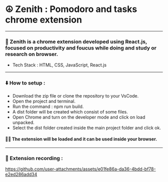 # ☮️ Zenith : Pomodoro and tasks chrome extension
<hr/>

### 📜 Zenith is a chrome extension developed using React.js, focused on productivity and foucus while doing and study or research on browser.
- Tech Stack : HTML, CSS, JavaScript, React.js
<hr/>

### ⬇️ How to setup :
- Download the zip file or clone the repository to your VsCode.
- Open the project and terminal.
- Run the command : npm run build.
- A dist folder will be created which consist of some files.
- Open Chrome and turn on the developer mode and click on load unpacked.
- Select the dist folder created inside the main project folder and click ok.

#### 🧑‍💻 The extension will be loaded and it can be used inside your browser.
<hr/>

### 🎥 Extension recording :

https://github.com/user-attachments/assets/e01fe86a-da36-4bdd-bf78-e2ed286add34

